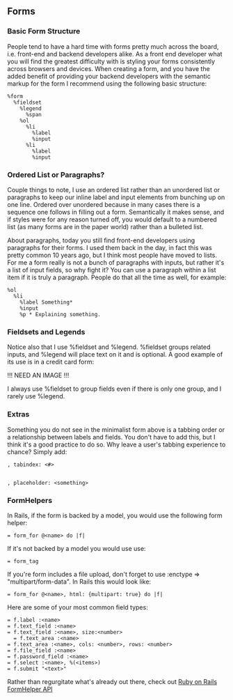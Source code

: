 Forms
-----

### Basic Form Structure

People tend to have a hard time with forms pretty much across the board, i.e. front-end and backend developers alike. As a front end developer what you will find the greatest difficulty with is styling your forms consistently across browsers and devices. When creating a form, and you have the added benefit of providing your backend developers with the semantic markup for the form I recommend using the following basic structure:

    %form
      %fieldset
        %legend
          %span
        %ol
          %li
            %label
            %input
          %li
            %label
            %input

### Ordered List or Paragraphs?

Couple things to note, I use an ordered list rather than an unordered list or paragraphs to keep our inline label and input elements from bunching up on one line. Ordered over unordered because in many cases there is a sequence one follows in filling out a form. Semantically it makes sense, and if styles were for any reason turned off, you would default to a numbered list (as many forms are in the paper world) rather than a bulleted list.

About paragraphs, today you still find front-end developers using paragraphs for their forms. I used them back in the day, in fact this was pretty common 10 years ago, but I think most people have moved to lists. For me a form really is not a bunch of paragraphs with inputs, but rather it's a list of input fields, so why fight it? You can use a paragraph within a list item if it is truly a paragraph. People do that all the time as well, for example:

    %ol
      %li
        %label Something*
        %input
        %p * Explaining something.

### Fieldsets and Legends

Notice also that I use %fieldset and %legend. %fieldset groups related inputs, and %legend will place text on it and is optional. A good example of its use is in a credit card form:

!!! NEED AN IMAGE !!!

I always use %fieldset to group fields even if there is only one group, and I rarely use %legend.

### Extras

Something you do not see in the minimalist form above is a tabbing order or a relationship between labels and fields. You don't have to add this, but I think it's a good practice to do so. Why leave a user's tabbing experience to chance? Simply add:

    , tabindex: <#>


    , placeholder: <something>


### FormHelpers

In Rails, if the form is backed by a model, you would use the following form helper:

    = form_for @<name> do |f|

If it's not backed by a model you would use use:

    = form_tag

If you're form includes a file upload, don't forget to use :enctype => "multipart/form-data". In Rails this would look like:

    = form_for @<name>, html: {multipart: true} do |f|

Here are some of your most common field types:

    = f.label :<name>
    = f.text_field :<name>
    = f.text_field :<name>, size:<number>
      = f.text_area :<name>
    = f.text_area :<name>, cols: <number>, rows: <number>
    = f.file_field :<name>
    = f.password_field :<name>
    = f.select :<name>, %(<items>)
    = f.submit "<text>"
  
Rather than regurgitate what's already out there, check out [Ruby on Rails FormHelper API][FormHelper API]

[FormHelper API]:       http://api.rubyonrails.org/classes/ActionView/Helpers/FormHelper.html